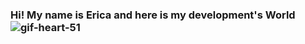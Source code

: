 ### Hi! My name is Erica and here is my development's World ![gif-heart-51](https://user-images.githubusercontent.com/97070330/173242834-d41359bd-929a-442c-a412-5c0cc8c50eea.gif)


<!--
**erica-l-s/erica-l-s** is a ✨ _special_ ✨ repository because its `README.md` (this file) appears on your GitHub profile.



- 🔭 I’m currently working on pharmacy but I'm looking for Software development Front-End 
- 🌱 I’m currently learning React JS
- ⚡ Fun fact: I'm a Pokahontas' tattoo and  Horde Warcraft's tattoo :large_orange_diamond: I'm like animals and nature :large_orange_diamond: I'm for the Horde forever!!
-->
